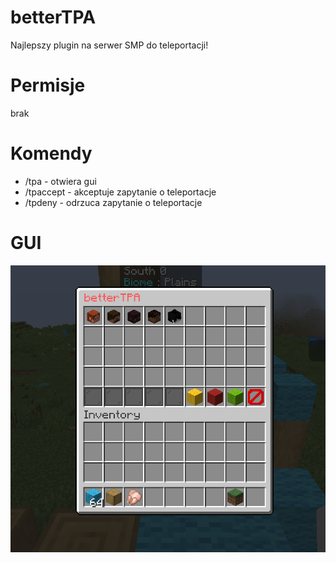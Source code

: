# betterTPA
Najlepszy plugin na serwer SMP do teleportacji!

# Permisje
brak

# Komendy

<ul>
  <li>/tpa - otwiera gui </li>
  <li>/tpaccept <nick> - akceptuje zapytanie o teleportacje</li>
  <li>/tpdeny <nick> - odrzuca zapytanie o teleportacje</li>
</ul>

# GUI

<img src = "./screenshots/gui.PNG">
